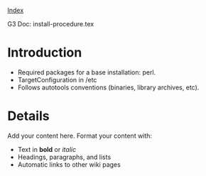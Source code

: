 [Index](Index.md)

G3 Doc: install-procedure.tex

# Introduction #

  * Required packages for a base installation: perl.
  * TargetConfiguration in /etc
  * Follows autotools conventions (binaries, library archives, etc).


# Details #

Add your content here.  Format your content with:
  * Text in **bold** or _italic_
  * Headings, paragraphs, and lists
  * Automatic links to other wiki pages